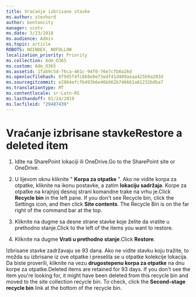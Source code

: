 ```yaml
---
title: Vraćanje izbrisane stavke
ms.author: stevhord
author: bentoncity
manager: scotv
ms.date: 3/23/2018
ms.audience: Admin
ms.topic: article
ROBOTS: NOINDEX, NOFOLLOW
localization_priority: Priority
ms.collection: Adm_O365
ms.custom: Adm_O365
ms.assetid: 1fab9c5d-f6ca-461c-94f0-76e7cfb8a26d
ms.openlocfilehash: 0f9d5f4fc868e0e73edf41d489aeaa425b9a203d
ms.sourcegitcommit: e2864efcfb493b6e46b662b746661a61232bdba7
ms.translationtype: MT
ms.contentlocale: sr-Latn-RS
ms.lasthandoff: 01/24/2019
ms.locfileid: "29487439"
---
```

# <a name="restore-a-deleted-item"></a><span data-ttu-id="58d89-102">Vraćanje izbrisane stavke</span><span class="sxs-lookup"><span data-stu-id="58d89-102">Restore a deleted item</span></span>

1. <span data-ttu-id="58d89-103">Idite na SharePoint lokaciji ili OneDrive.</span><span class="sxs-lookup"><span data-stu-id="58d89-103">Go to the SharePoint site or OneDrive.</span></span>
    
2. <span data-ttu-id="58d89-p101">U lijevom oknu kliknite " **Korpa za otpatke** ". Ako ne vidite korpa za otpatke, kliknite na ikonu postavke, a zatim **lokaciju sadržaja**. Korpe za otpatke na krajnjoj desnoj strani komandne trake na vrhu je.</span><span class="sxs-lookup"><span data-stu-id="58d89-p101">Click **Recycle bin** in the left pane. If you don't see Recycle bin, click the Settings icon, and then click **Site contents**. The Recycle Bin is on the far right of the command bar at the top.</span></span>
    
3. <span data-ttu-id="58d89-107">Kliknite na dugme sa desne strane stavke koje želite da vratite u prethodno stanje.</span><span class="sxs-lookup"><span data-stu-id="58d89-107">Click to the left of the items you want to restore.</span></span>
    
4. <span data-ttu-id="58d89-108">Kliknite na dugme **Vrati u prethodno stanje**.</span><span class="sxs-lookup"><span data-stu-id="58d89-108">Click **Restore**.</span></span>
    
<span data-ttu-id="58d89-p102">Izbrisane stavke zadržavaju se 93 dana. Ako ne vidite stavku koju tražite, to možda su izbrisane iz ove otpatke i preselila se u otpatke kolekcije lokacija. Da biste proverili, kliknite na vezu **drugostepenu korpa za otpatke** na dnu korpe za otpatke.</span><span class="sxs-lookup"><span data-stu-id="58d89-p102">Deleted items are retained for 93 days. If you don't see the item you're looking for, it might have been deleted from this recycle bin and moved to the site collection recycle bin. To check, click the **Second-stage recycle bin** link at the bottom of the recycle bin.</span></span> 
  

